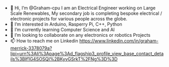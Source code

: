 - 👋 Hi, I’m @Graham-cpu I am an Electrical Engineer working on Large Scale Renewables, My secondary job is completing bespoke electrical / electronic projects for various people across the globe.
- 👀 I’m interested in Arduino, Rasperry Pi, C++, Python
- 🌱 I’m currently learning Computer Science and AI
- 💞️ I’m looking to collaborate on any electronics or robotics Projects
- 📫 How to reach me on Linkedin https://www.linkedin.com/in/graham-merrick-3378079a?lipi=urn%3Ali%3Apage%3Ad_flagship3_profile_view_base_contact_details%3BIf1G4SOSQI%2BKyvGSrkT%2FNg%3D%3D

<!---
Graham-cpu/Graham-cpu is a ✨ special ✨ repository because its `README.md` (this file) appears on your GitHub profile.
You can click the Preview link to take a look at your changes.
--->
